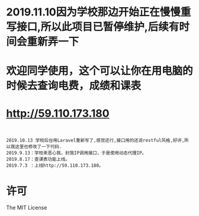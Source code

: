 # 2019.11.10因为学校那边开始正在慢慢重写接口,所以此项目已暂停维护,后续有时间会重新弄一下


#   欢迎同学使用，这个可以让你在用电脑的时候去查询电费，成绩和课表
#   http://59.110.173.180

```


2019.10.13 学校后台用Laravel重新写了,感觉还行,接口用的还说restful风格,好评,所以我这里也修改了一下代码.
2019.9.13：学校来恶心我，封我IP调用接口，于是使用动态代理IP。
2019.8.17：查课表功能上线。
2019.7.3 ：上线http://59.110.173.180。
```
# 许可
The MIT License
